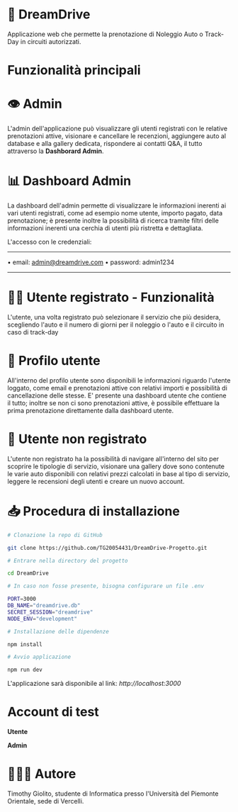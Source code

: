 # 🏁 DreamDrive 

Applicazione web che permette la prenotazione di Noleggio Auto o Track-Day in circuiti autorizzati.

# Funzionalità principali

# 👁 Admin

L'admin dell'applicazione può visualizzare gli utenti registrati con le relative prenotazioni attive, visionare e cancellare le recenzioni, aggiungere auto al database e alla gallery dedicata, rispondere ai contatti Q&A, il tutto attraverso la **Dashborard Admin**.

# 📊 Dashboard Admin

La dashboard dell'admin permette di visualizzare le informazioni inerenti ai vari utenti registrati, come ad esempio nome utente, importo pagato, data prenotazione; è presente inoltre la possibilità di ricerca tramite filtri delle informazioni inerenti una cerchia di utenti più ristretta e dettagliata.

L'accesso con le credenziali: 
_______________________________________________________

• email: admin@dreamdrive.com
• password: admin1234

_______________________________________________________

# 👨‍💻 Utente registrato - Funzionalità

L'utente, una volta registrato può selezionare il servizio che più desidera, scegliendo l'auto e il numero di giorni per il noleggio o l'auto e il circuito in caso di track-day 

# 🪪 Profilo utente

All'interno del profilo utente sono disponibili le informazioni riguardo l'utente loggato, come email e prenotazioni attive con relativi importi e possibilità di cancellazione delle stesse. 
E' presente una dashboard utente che contiene il tutto; inoltre se non ci sono prenotazioni attive, è possibile effettuare la prima prenotazione direttamente dalla dashboard utente. 

# 👤 Utente non registrato 

L'utente non registrato ha la possibilità di navigare all'interno del sito per scoprire le tipologie di servizio, visionare una gallery dove sono contenute le varie auto disponibili con relativi prezzi calcolati in base al tipo di servizio, leggere le recensioni degli utenti e creare un nuovo account.

# 📥 Procedura di installazione
```bash
# Clonazione la repo di GitHub

git clone https://github.com/TG20054431/DreamDrive-Progetto.git

# Entrare nella directory del progetto

cd DreamDrive

# In caso non fosse presente, bisogna configurare un file .env

PORT=3000
DB_NAME="dreamdrive.db"
SECRET_SESSION="dreamdrive"
NODE_ENV="development"

# Installazione delle dipendenze

npm install

# Avvio applicazione

npm run dev

```
L'applicazione sarà disponibile al link:  *http://localhost:3000*

# Account di test

**Utente**

**Admin**

# 🙋🏻‍♂️ Autore

Timothy Giolito, studente di Informatica presso l'Università del Piemonte Orientale, sede di Vercelli.

